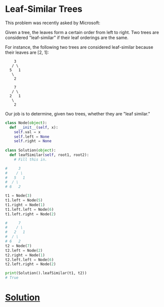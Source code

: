 # Leaf-Similar Trees

This problem was recently asked by Microsoft:

Given a tree, the leaves form a certain order from left to right. Two trees are considered "leaf-similar" if their leaf orderings are the same.

For instance, the following two trees are considered leaf-similar because their leaves are [2, 1]:
```
    3
   / \ 
  5   1
   \
    2 
```
```
    7
   / \ 
  2   1
   \
    2 
```
Our job is to determine, given two trees, whether they are "leaf similar."

```python
class Node(object):
  def __init__(self, x):
    self.val = x
    self.left = None
    self.right = None
  
class Solution(object):
  def leafSimilar(self, root1, root2):
    # Fill this in.

#     3
#    / \ 
#   5   1
#  / \
# 6   2 

t1 = Node(3)
t1.left = Node(5)
t1.right = Node(1)
t1.left.left = Node(6)
t1.left.right = Node(2)

#     7
#    / \ 
#   2   1
#  / \
# 6   2 
t2 = Node(7)
t2.left = Node(2)
t2.right = Node(1)
t2.left.left = Node(6)
t2.left.right = Node(2)

print(Solution().leafSimilar(t1, t2))
# True
```

# [Solution](solution.md)